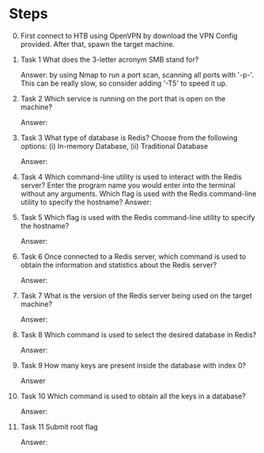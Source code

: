 # Steps

0.  First connect to HTB using OpenVPN by download the VPN Config provided. After that, spawn the target machine.
  
1.  Task 1
    What does the 3-letter acronym SMB stand for?
    
    Answer: by using Nmap to run a port scan, scanning all ports with '-p-'. This can be really slow, so consider adding '-T5' to speed it up.

2.  Task 2
    Which service is running on the port that is open on the machine? 
    
    Answer:

3.  Task 3
    What type of database is Redis? Choose from the following options: (i) In-memory Database, (ii) Traditional Database

    Answer:

4.  Task 4
    Which command-line utility is used to interact with the Redis server? Enter the program name you would enter into the terminal without any arguments. 
    Which flag is used with the Redis command-line utility to specify the hostname? 
    Answer:

5.  Task 5
    Which flag is used with the Redis command-line utility to specify the hostname? 
    
    Answer:

6.  Task 6
    Once connected to a Redis server, which command is used to obtain the information and statistics about the Redis server? 
    
    Answer:
    
7.  Task 7
    What is the version of the Redis server being used on the target machine?
    
    Answer:

8.  Task 8
    Which command is used to select the desired database in Redis? 
    
    Answer:

9.  Task 9
    How many keys are present inside the database with index 0? 
    
    Answer

10.  Task 10
     Which command is used to obtain all the keys in a database? 
    
     Answer:


11.  Task 11
     Submit root flag 
    
     Answer:
